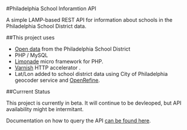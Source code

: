 #Philadelphia School Inforamtion API

A simple LAMP-based REST API for information about schools in the Philadelphia School District data. 

##This project uses

* [Open data](http://webgui.phila.k12.pa.us/offices/a/accountability/open-data-initiative) from the Philadelphia School District
* PHP / MySQL
* [Limonade](http://limonade-php.github.com/) micro framework for PHP.
* [Varnish](https://www.varnish-cache.org/) HTTP accelerator .
* Lat/Lon added to school district data using City of Philadelphia geocoder service and [OpenRefine](http://openrefine.org/).

##Currrent Status

This project is currently in beta. It will continue to be devleoped, but API availability might be intermitant.

Documentation on how to query the API [can be found here](https://github.com/mheadd/schooldata-api/wiki).
